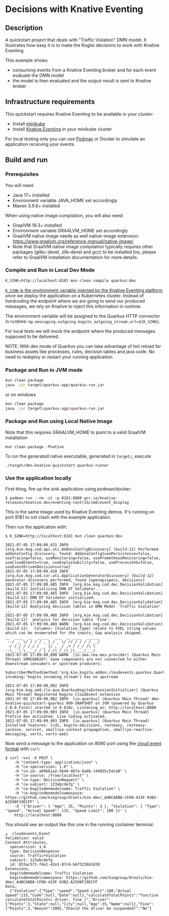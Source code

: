 # Decisions with Knative Eventing

## Description

A quickstart project that deals with "Traffic Violation" DMN model. It illustrates how easy it is to make the Kogito decisions to work with Knative
Eventing.

This example shows

* consuming events from a Knative Eventing broker and for each event evaluate the DMN model
* the model is then evaluated and the output result is sent to Knative broker

## Infrastructure requirements

This quickstart requires Knative Eventing to be available in your cluster:

* Install [minikube](https://kubernetes.io/docs/tasks/tools/install-minikube/)
* Install [Knative Eventing](https://knative.dev/docs/install/) in your minikube cluster

For local testing only you can use [Podman](https://podman.io/getting-started/installation.html) or Docker to simulate an application receiving your
events.

## Build and run

### Prerequisites

You will need:

- Java 17+ installed
- Environment variable JAVA_HOME set accordingly
- Maven 3.9.6+ installed

When using native image compilation, you will also need:

- GraalVM 19.3+ installed
- Environment variable GRAALVM_HOME set accordingly
- GraalVM native image needs as well native-image extension: https://www.graalvm.org/reference-manual/native-image/
- Note that GraalVM native image compilation typically requires other packages (glibc-devel, zlib-devel and gcc) to be installed too, please refer to
  GraalVM installation documentation for more details.

### Compile and Run in Local Dev Mode

```sh
K_SINK=http://localhost:8181 mvn clean compile quarkus:dev
```

[`K_SINK` is the environment variable injected by the Knative Eventing platform](https://knative.dev/docs/eventing/samples/sinkbinding/#create-our-sinkbinding)
once we deploy the application on a Kubernetes cluster. Instead of _hardcoding_ the endpoint where we are going to send our produced messages, we rely
on Knative to inject this information in runtime.

The environment variable will be assigned to the Quarkus HTTP connector in runtime: `mp.messaging.outgoing.kogito_outgoing_stream.url=${K_SINK}`.

For local tests we will mock the endpoint where the produced messages supposed to be delivered.

NOTE: With dev mode of Quarkus you can take advantage of hot reload for business assets like processes, rules, decision tables and java code. No need
to redeploy or restart your running application.

### Package and Run in JVM mode

```sh
mvn clean package
java -jar target/quarkus-app/quarkus-run.jar
```

or on windows

```sh
mvn clean package
java -jar target\quarkus-app\quarkus-run.jar
```

### Package and Run using Local Native Image

Note that this requires GRAALVM_HOME to point to a valid GraalVM installation

```
mvn clean package -Pnative
```

To run the generated native executable, generated in `target/`, execute

```
./target/dmn-knative-quickstart-quarkus-runner
```

### Use the application locally

First thing, fire up the sink application using podman/docker:

```shell script
$ podman run --rm -it -p 8181:8080 gcr.io/knative-releases/knative.dev/eventing-contrib/cmd/event_display
```

This is the same image used by Knative Eventing demos. It's running on port 8181 to not clash with the example application.

Then run the application with:

```shell script
$ K_SINK=http://localhost:8181 mvn clean quarkus:dev

2021-07-05 17:09:09,415 INFO  [org.kie.kog.cod.api.uti.AddonsConfigDiscovery] (build-12) Performed addonsConfig discovery, found: AddonsConfig{usePersistence=false, useTracing=false, useMonitoring=false, usePrometheusMonitoring=false, useCloudEvents=true, useExplainability=false, useProcessSVG=false, useEventDrivenDecisions=true}
2021-07-05 17:09:09,418 INFO  [org.kie.kog.cod.cor.uti.ApplicationGeneratorDiscovery] (build-12) Generator discovery performed, found [openapispecs, decisions]
2021-07-05 17:09:09,485 INFO  [org.kie.kog.cod.dec.DecisionValidation] (build-12) Initializing DMN DT Validator...
2021-07-05 17:09:09,485 INFO  [org.kie.kog.cod.dec.DecisionValidation] (build-12) DMN DT Validator initialized.
2021-07-05 17:09:09,485 INFO  [org.kie.kog.cod.dec.DecisionValidation] (build-12) Analysing decision tables in DMN Model 'Traffic Violation' ...
2021-07-05 17:09:09,488 INFO  [org.kie.kog.cod.dec.DecisionValidation] (build-12)  analysis for decision table 'Fine':
2021-07-05 17:09:09,489 WARN  [org.kie.kog.cod.dec.DecisionValidation] (build-12)   Columns: [Violation.Type] relate to FEEL string values which can be enumerated for the inputs; Gap analysis skipped.
__  ____  __  _____   ___  __ ____  ______ 
 --/ __ \/ / / / _ | / _ \/ //_/ / / / __/ 
 -/ /_/ / /_/ / __ |/ , _/ ,< / /_/ /\ \   
--\___\_\____/_/ |_/_/|_/_/|_|\____/___/   
2021-07-05 17:09:09,890 WARN  [io.sma.rea.mes.provider] (Quarkus Main Thread) SRMSG00207: Some components are not connected to either downstream consumers or upstream producers:
        - SubscriberMethod{method:'org.kie.kogito.addon.cloudevents.quarkus.QuarkusCloudEventPublisher#onEvent', incoming:'kogito_incoming_stream'} has no upstream

2021-07-05 17:09:09,892 INFO  [org.kie.kog.add.clo.qua.QuarkusKogitoExtensionInitializer] (Quarkus Main Thread) Registered Kogito CloudEvent extension
2021-07-05 17:09:09,902 INFO  [io.quarkus] (Quarkus Main Thread) dmn-knative-quickstart-quarkus 999-SNAPSHOT on JVM (powered by Quarkus 2.0.0.Final) started in 0.610s. Listening on: http://localhost:8080
2021-07-05 17:09:09,903 INFO  [io.quarkus] (Quarkus Main Thread) Profile dev activated. Live Coding activated.
2021-07-05 17:09:09,903 INFO  [io.quarkus] (Quarkus Main Thread) Installed features: [cdi, kogito-decisions, resteasy, resteasy-jackson, servlet, smallrye-context-propagation, smallrye-reactive-messaging, vertx, vertx-web]
``` 

Now send a message to the application on 8080 port using the [cloud event format](https://github.com/cloudevents/spec) with `curl`:

```shell script
$ curl -vvv -X POST \
    -H "content-type: application/json" \
    -H "ce-specversion: 1.0" \
    -H "ce-id: a89b61a2-5644-487a-8a86-144855c5dce8" \
    -H "ce-source: /from/localhost" \
    -H "ce-type: DecisionRequest" \
    -H "ce-subject: 123abcdefg" \
    -H "ce-kogitodmnmodelname: Traffic Violation" \
    -H "ce-kogitodmnmodelnamespace: https://github.com/kiegroup/drools/kie-dmn/_A4BCA8B8-CF08-433F-93B2-A2598F19ECFF" \
    -d '{"Driver": { "Age": 35, "Points": 3 }, "Violation": { "Type": "speed", "Actual Speed": 115, "Speed Limit": 100 }}' \
    http://localhost:8080
```

You should see an output like this one in the running container terminal:

```shell script
☁️  cloudevents.Event
Validation: valid
Context Attributes,
  specversion: 1.0
  type: DecisionResponse
  source: Traffic+Violation
  subject: 123abcdefg
  id: 033ac571-fde1-42e1-87c8-b675236b1030
Extensions,
  kogitodmnmodelname: Traffic Violation
  kogitodmnmodelnamespace: https://github.com/kiegroup/drools/kie-dmn/_A4BCA8B8-CF08-433F-93B2-A2598F19ECFF
Data,
  {"Violation":{"Type":"speed","Speed Limit":100,"Actual Speed":115,"Code":null,"Date":null},"calculateTotalPoints":"function calculateTotalPoints( driver, fine )","Driver":{"Points":3,"State":null,"City":null,"Age":35,"Name":null},"Fine":{"Points":3,"Amount":500},"Should the driver be suspended?":"No"}
```
